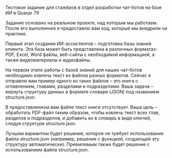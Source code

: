 Тестовое задание для стажёров в отдел разработки чат-ботов на базе ИИ в Quasar 79

Задание основано на реальном проекте, над которым мы работаем. После его выполнения я предоставлю вам код, который мы внедрили на практике.

Первый этап создания ИИ-ассистентов – подготовка базы знаний клиента. Эта база может быть представлена в различных форматах: PDF, Excel, Word файлы, веб-сайты с необходимой информацией, а также видеоматериалы и аудиофайлы.

На первом этапе работы с базой знаний для наших чат-ботов необходимо извлечь текст из файлов разных форматов. Сейчас я отправлю вам пример одного из таких файлов – это книга с оглавлением, главами, разделами и подразделами. Ваша задача – вернуть структуру данных в формате словаря (JSON) под названием structure.json.

В предоставленном вам файле текст книги отсутствует. Ваша цель – обработать PDF-файл таким образом, чтобы извлечь текст всех глав, разделов и подразделов, и добавить их в словарь в виде ключей, следуя структуре structure.json.

Лучшим вариантом будет решение, которое не требует использования файла structure.json (например, решение с функцией, создающей эту структуру автоматически). Приемлемым также будет решение с использованием файла structure.json.
